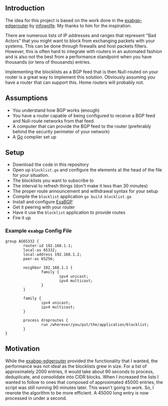 ## Introduction

The idea for this project is based on the work done in the [exabgp-edgerouter](https://github.com/infowolfe/exabgp-edgerouter) by [infowolfe](https://github.com/infowolfe). My thanks to him for the inspiration.

There are numerous lists of IP addresses and ranges that represent "Bad Actors" that you might want to block from exchanging packets with your systems. This can be done through firewalls and host packets filters. However, this is often hard to integrate with routers in an automated fashion and is also not the best from a performance standpoint when you have thousands (or tens of thousands) entries.

Implementing the blocklists as a BGP feed that is then Null-routed on your router is a great way to implement this solution. Obviously assuming you have a router that can support this. Home routers will probably not. 

## Assumptions

* You understand how BGP works (enough)
* You have a router capable of being configured to receive a BGP feed and Null-route networks from that feed
* A computer that can provide the BGP feed to the router (preferably behind the security perimeter of your network)
* A [Go](https://golang.org) compiler set up 

## Setup

* Download the code in this repository
* Open up `blocklist.go` and configure the elements at the head of the file for your situation.
 * The blocklists you want to subscribe to
 * The interval to refresh things (don't make it less than 30 minutes)
 * The proper route announcement and withdrawal syntax for your setup
* Compile the `blocklist` application `go build blocklist.go`
* Install and configure [ExaBGP](https://github.com/Exa-Networks/exabgp)
 * Get it peering with your router
 * Have it use the `blocklist` application to provide routes
* Fire it up

### Example `exabgp` Config File

```
group AS65332 {
        router-id 192.168.1.1;
        local-as 65332;
        local-address 192.168.1.2;
        peer-as 65256;

        neighbor 192.168.1.1 {
                family {
                        ipv4 unicast;
                        ipv4 multicast;
                }
        }

        family {
                ipv4 unicast;
                ipv4 multicast;
        }

        process droproutes {
                run /wherever/you/put/the/application/blocklist;
        }
}
```

## Motivation

While the [exabgp-edgerouter](https://github.com/infowolfe/exabgp-edgerouter) provided the functionality that I wanted, the performance was not ideal as the blocklists grew in size. For a list of approximately 2000 entries, it would take about 90 seconds to process, deduplicate, and consolidate into CIDR blocks. When I increased the lists I wanted to follow to ones that composed of approximated 45000 entries, the script was still running 90 minutes later. This wasn't going to work. So, I rewrote the algorithm to be more efficient. A 45000 long entry is now processed in under a second.

